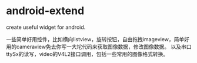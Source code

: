 # android-extend
create useful widget for android.

一些简单好用控件，比如横向listview，旋转按钮，自由拖拽imageview，简单好用的cameraview免去你写一大坨代码来获取图像数据，修改图像数据。
以及串口ttySx的读写，video的V4L2接口调用，包括一些常用的图像格式转换。
